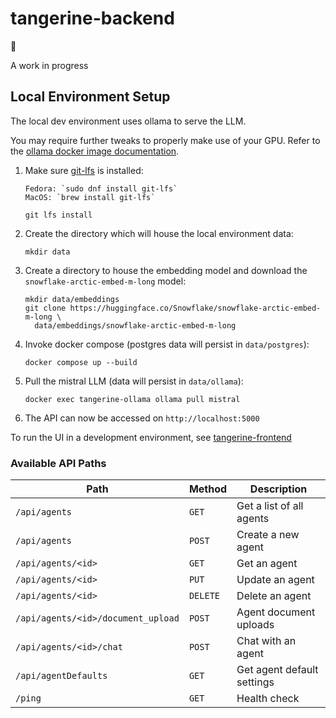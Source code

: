 # tangerine-backend

🍊

A work in progress

## Local Environment Setup

The local dev environment uses ollama to serve the LLM.

You may require further tweaks to properly make use of your GPU. Refer to the [ollama docker image documentation](https://hub.docker.com/r/ollama/ollama).

1. Make sure [git-lfs](https://git-lfs.com/) is installed:
    ```
    Fedora: `sudo dnf install git-lfs`
    MacOS: `brew install git-lfs`

    git lfs install
    ```
1. Create the directory which will house the local environment data:
    ```
    mkdir data
    ```
1. Create a directory to house the embedding model and download the `snowflake-arctic-embed-m-long` model:
    ```
    mkdir data/embeddings
    git clone https://huggingface.co/Snowflake/snowflake-arctic-embed-m-long \
      data/embeddings/snowflake-arctic-embed-m-long
    ```
1. Invoke docker compose (postgres data will persist in `data/postgres`):
    ```
    docker compose up --build
    ```
1. Pull the mistral LLM (data will persist in `data/ollama`):
    ```
    docker exec tangerine-ollama ollama pull mistral
    ```
1. The API can now be accessed on `http://localhost:5000`


To run the UI in a development environment, see [tangerine-frontend](https://github.com/coderbydesign/tangerine-frontend)


### Available API Paths
| Path                               | Method   | Description                |
| ---------------------------------- | -------- | -------------------------- |
| `/api/agents`                      | `GET`    | Get a list of all agents   |
| `/api/agents`                      | `POST`   | Create a new agent         |
| `/api/agents/<id>`                 | `GET`    | Get an agent               |
| `/api/agents/<id>`                 | `PUT`    | Update an agent            |
| `/api/agents/<id>`                 | `DELETE` | Delete an agent            |
| `/api/agents/<id>/document_upload` | `POST`   | Agent document uploads     |
| `/api/agents/<id>/chat`            | `POST`   | Chat with an agent         |
| `/api/agentDefaults`               | `GET`    | Get agent default settings |
| `/ping`                            | `GET`    | Health check               |
